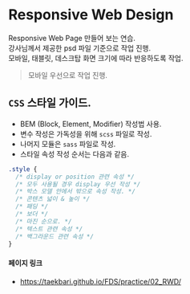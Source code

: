 # Responsive Web Design  

Responsive Web Page 만들어 보는 연습.  
강사님께서 제공한 psd 파일 기준으로 작업 진행.  
모바일, 태블릿, 데스크탑 화면 크기에 따라 반응하도록 작업.  

> 모바일 우선으로 작업 진행.  

## `CSS` 스타일 가이드.  

* BEM (Block, Element, Modifier) 작성법 사용.  
* 변수 작성은 가독성을 위해 `scss` 파일로 작성.  
* 나머지 모듈은 `sass` 파일로 작성.  
* 스타일 속성 작성 순서는 다음과 같음.  

```css  
.style {
  /* display or position 관련 속성 */
  /* 모두 사용될 경우 display 우선 작성 */
  /* 박스 모델 안에서 밖으로 속성 작성. */
  /* 콘텐츠 넓이 & 높이 */
  /* 패딩 */
  /* 보더 */
  /* 마진 순으로. */
  /* 텍스트 관련 속성 */
  /* 백그라운드 관련 속성 */
}
```  

#### 페이지 링크  
* https://taekbari.github.io/FDS/practice/02_RWD/  
